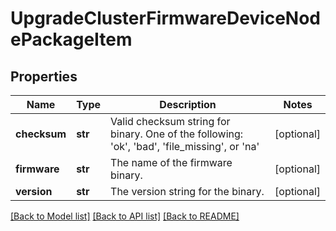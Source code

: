 # UpgradeClusterFirmwareDeviceNodePackageItem

## Properties
Name | Type | Description | Notes
------------ | ------------- | ------------- | -------------
**checksum** | **str** | Valid checksum string for binary. One of the following: &#39;ok&#39;, &#39;bad&#39;, &#39;file_missing&#39;, or &#39;na&#39; | [optional] 
**firmware** | **str** | The name of the firmware binary. | [optional] 
**version** | **str** | The version string for the binary. | [optional] 

[[Back to Model list]](../README.md#documentation-for-models) [[Back to API list]](../README.md#documentation-for-api-endpoints) [[Back to README]](../README.md)


